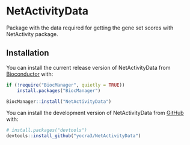 
# NetActivityData

<!-- badges: start -->
<!-- badges: end -->

Package with the data required for getting the gene set scores with NetActivity package. 

## Installation

You can install the current release version of NetActivityData from [Bioconductor](https://bioconductor.org/) with:


``` r
if (!require("BiocManager", quietly = TRUE))
    install.packages("BiocManager")

BiocManager::install("NetActivityData")
```


You can install the development version of NetActivityData from [GitHub](https://github.com/) with:

``` r
# install.packages("devtools")
devtools::install_github("yocra3/NetActivityData")
```

